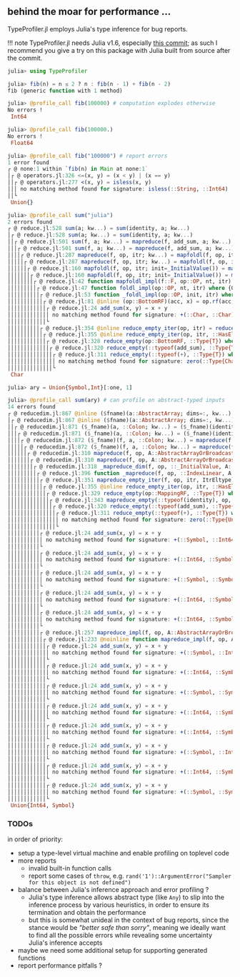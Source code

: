 ## behind the moar for performance ...

TypeProfiler.jl employs Julia's type inference for bug reports.

!!! note
    TypeProfiler.jl needs Julia v1.6, especially [this commit](https://github.com/JuliaLang/julia/commit/d5cf73ffffbab40ae06cc1ec99cac9d8e3d2b6a2);
    as such I recommend you give a try on this package with Julia built from source after the commit.

```julia
julia> using TypeProfiler

julia> fib(n) = n ≤ 2 ? n : fib(n - 1) + fib(n - 2)
fib (generic function with 1 method)

julia> @profile_call fib(100000) # computation explodes otherwise
No errors !
 Int64

julia> @profile_call fib(100000.)
No errors !
 Float64

julia> @profile_call fib("100000") # report errors
1 error found
┌ @ none:1 within `fib(n) in Main at none:1`
│┌ @ operators.jl:326 <=(x, y) = (x < y) | (x == y)
││┌ @ operators.jl:277 <(x, y) = isless(x, y)
│││ no matching method found for signature: isless(::String, ::Int64)
││└
 Union{}

julia> @profile_call sum("julia")
2 errors found
┌ @ reduce.jl:528 sum(a; kw...) = sum(identity, a; kw...)
│┌ @ reduce.jl:528 sum(a; kw...) = sum(identity, a; kw...)
││┌ @ reduce.jl:501 sum(f, a; kw...) = mapreduce(f, add_sum, a; kw...)
│││┌ @ reduce.jl:501 sum(f, a; kw...) = mapreduce(f, add_sum, a; kw...)
││││┌ @ reduce.jl:287 mapreduce(f, op, itr; kw...) = mapfoldl(f, op, itr; kw...)
│││││┌ @ reduce.jl:287 mapreduce(f, op, itr; kw...) = mapfoldl(f, op, itr; kw...)
││││││┌ @ reduce.jl:160 mapfoldl(f, op, itr; init=_InitialValue()) = mapfoldl_impl(f, op, init, itr)
│││││││┌ @ reduce.jl:160 mapfoldl(f, op, itr; init=_InitialValue()) = mapfoldl_impl(f, op, init, itr)
││││││││┌ @ reduce.jl:42 function mapfoldl_impl(f::F, op::OP, nt, itr) where {F,OP}
│││││││││┌ @ reduce.jl:47 function foldl_impl(op::OP, nt, itr) where {OP}
││││││││││┌ @ reduce.jl:53 function _foldl_impl(op::OP, init, itr) where {OP}
│││││││││││┌ @ reduce.jl:81 @inline (op::BottomRF)(acc, x) = op.rf(acc, x)
││││││││││││┌ @ reduce.jl:24 add_sum(x, y) = x + y
│││││││││││││ no matching method found for signature: +(::Char, ::Char)
││││││││││││└
││││││││││┌ @ reduce.jl:354 @inline reduce_empty_iter(op, itr) = reduce_empty_iter(op, itr, IteratorEltype(itr))
│││││││││││┌ @ reduce.jl:355 @inline reduce_empty_iter(op, itr, ::HasEltype) = reduce_empty(op, eltype(itr))
││││││││││││┌ @ reduce.jl:328 reduce_empty(op::BottomRF, ::Type{T}) where {T} = reduce_empty(op.rf, T)
│││││││││││││┌ @ reduce.jl:320 reduce_empty(::typeof(add_sum), ::Type{T}) where {T} = reduce_empty(+, T)
││││││││││││││┌ @ reduce.jl:311 reduce_empty(::typeof(+), ::Type{T}) where {T} = zero(T)
│││││││││││││││ no matching method found for signature: zero(::Type{Char})
││││││││││││││└
 Char

julia> ary = Union{Symbol,Int}[:one, 1]

julia> @profile_call sum(ary) # can profile on abstract-typed inputs
14 errors found
┌ @ reducedim.jl:867 @inline ($fname)(a::AbstractArray; dims=:, kw...) = ($_fname)(a, dims; kw...)
│┌ @ reducedim.jl:867 @inline ($fname)(a::AbstractArray; dims=:, kw...) = ($_fname)(a, dims; kw...)
││┌ @ reducedim.jl:871 ($_fname)(a, ::Colon; kw...) = ($_fname)(identity, a, :; kw...)
│││┌ @ reducedim.jl:871 ($_fname)(a, ::Colon; kw...) = ($_fname)(identity, a, :; kw...)
││││┌ @ reducedim.jl:872 ($_fname)(f, a, ::Colon; kw...) = mapreduce(f, $op, a; kw...)
│││││┌ @ reducedim.jl:872 ($_fname)(f, a, ::Colon; kw...) = mapreduce(f, $op, a; kw...)
││││││┌ @ reducedim.jl:310 mapreduce(f, op, A::AbstractArrayOrBroadcasted; dims=:, init=_InitialValue()) =
│││││││┌ @ reducedim.jl:310 mapreduce(f, op, A::AbstractArrayOrBroadcasted; dims=:, init=_InitialValue()) =
││││││││┌ @ reducedim.jl:318 _mapreduce_dim(f, op, ::_InitialValue, A::AbstractArrayOrBroadcasted, ::Colon) =
│││││││││┌ @ reduce.jl:396 function _mapreduce(f, op, ::IndexLinear, A::AbstractArrayOrBroadcasted)
││││││││││┌ @ reduce.jl:351 mapreduce_empty_iter(f, op, itr, ItrEltype) =
│││││││││││┌ @ reduce.jl:355 @inline reduce_empty_iter(op, itr, ::HasEltype) = reduce_empty(op, eltype(itr))
││││││││││││┌ @ reduce.jl:329 reduce_empty(op::MappingRF, ::Type{T}) where {T} = mapreduce_empty(op.f, op.rf, T)
│││││││││││││┌ @ reduce.jl:343 mapreduce_empty(::typeof(identity), op, T) = reduce_empty(op, T)
││││││││││││││┌ @ reduce.jl:320 reduce_empty(::typeof(add_sum), ::Type{T}) where {T} = reduce_empty(+, T)
│││││││││││││││┌ @ reduce.jl:311 reduce_empty(::typeof(+), ::Type{T}) where {T} = zero(T)
││││││││││││││││ no matching method found for signature: zero(::Type{Union{Int64, Symbol}})
│││││││││││││││└
││││││││││┌ @ reduce.jl:24 add_sum(x, y) = x + y
│││││││││││ no matching method found for signature: +(::Symbol, ::Int64)
││││││││││└
││││││││││┌ @ reduce.jl:24 add_sum(x, y) = x + y
│││││││││││ no matching method found for signature: +(::Int64, ::Symbol)
││││││││││└
││││││││││┌ @ reduce.jl:24 add_sum(x, y) = x + y
│││││││││││ no matching method found for signature: +(::Symbol, ::Symbol)
││││││││││└
││││││││││┌ @ reduce.jl:24 add_sum(x, y) = x + y
│││││││││││ no matching method found for signature: +(::Int64, ::Symbol)
││││││││││└
││││││││││┌ @ reduce.jl:24 add_sum(x, y) = x + y
│││││││││││ no matching method found for signature: +(::Int64, ::Symbol)
││││││││││└
││││││││││┌ @ reduce.jl:257 mapreduce_impl(f, op, A::AbstractArrayOrBroadcasted, ifirst::Integer, ilast::Integer) =
│││││││││││┌ @ reduce.jl:233 @noinline function mapreduce_impl(f, op, A::AbstractArrayOrBroadcasted,
││││││││││││┌ @ reduce.jl:24 add_sum(x, y) = x + y
│││││││││││││ no matching method found for signature: +(::Symbol, ::Int64)
││││││││││││└
││││││││││││┌ @ reduce.jl:24 add_sum(x, y) = x + y
│││││││││││││ no matching method found for signature: +(::Int64, ::Symbol)
││││││││││││└
││││││││││││┌ @ reduce.jl:24 add_sum(x, y) = x + y
│││││││││││││ no matching method found for signature: +(::Symbol, ::Symbol)
││││││││││││└
││││││││││││┌ @ reduce.jl:24 add_sum(x, y) = x + y
│││││││││││││ no matching method found for signature: +(::Int64, ::Symbol)
││││││││││││└
││││││││││││┌ @ reduce.jl:24 add_sum(x, y) = x + y
│││││││││││││ no matching method found for signature: +(::Int64, ::Symbol)
││││││││││││└
││││││││││││┌ @ reduce.jl:24 add_sum(x, y) = x + y
│││││││││││││ no matching method found for signature: +(::Symbol, ::Int64)
││││││││││││└
││││││││││││┌ @ reduce.jl:24 add_sum(x, y) = x + y
│││││││││││││ no matching method found for signature: +(::Int64, ::Symbol)
││││││││││││└
││││││││││││┌ @ reduce.jl:24 add_sum(x, y) = x + y
│││││││││││││ no matching method found for signature: +(::Symbol, ::Symbol)
││││││││││││└
 Union{Int64, Symbol}
```

### TODOs

in order of priority:
- setup a type-level virtual machine and enable profiling on toplevel code
- more reports
  * invalid built-in function calls
  * report some cases of `throw`, e.g. `rand('1')::ArgumentError("Sampler for this object is not defined")`
- balance between Julia's inference approach and error profiling ?
  - Julia's type inference allows abstract type (like `Any`) to slip into the inference process by various heuristics, in order to ensure its termination and obtain the performance
  - but this is somewhat unideal in the context of bug reports, since the stance would be _"better safe than sorry"_, meaning we ideally want to find all the possible errors while revealing some uncertainty Julia's inference accepts
- maybe we need some additional setup for supporting generated functions
- report performance pitfalls ?
